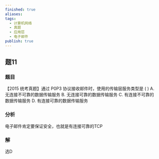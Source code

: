 ```yaml
---
finished: true
aliases: 
tags:
  - 计算机网络
  - 真题
  - 应用层
  - 电子邮件
publish: true
---
```

## 题11
### 题目
【2015 统考真题】通过 P0P3 协议接收邮件时，使用的传输层服务类型是 ( )
A. 无连接不可靠的数据传输服务 B. 无连接可靠的数据传输服务
C. 有连接不可靠的数据传输服务 D. 有连接可靠的数据传输服务
### 分析
电子邮件肯定要保证安全，也就是有连接可靠的TCP
### 解
选D
